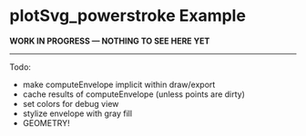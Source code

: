 # plotSvg_powerstroke Example

**WORK IN PROGRESS — NOTHING TO SEE HERE YET**

---

Todo: 

* make computeEnvelope implicit within draw/export
* cache results of computeEnvelope (unless points are dirty)
* set colors for debug view 
* stylize envelope with gray fill 
* GEOMETRY!